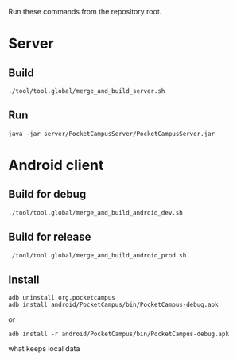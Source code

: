 Run these commands from the repository root.

# Server

## Build  
`./tool/tool.global/merge_and_build_server.sh`

## Run
`java -jar server/PocketCampusServer/PocketCampusServer.jar`


# Android client

## Build for debug  
`./tool/tool.global/merge_and_build_android_dev.sh`

## Build for release
`./tool/tool.global/merge_and_build_android_prod.sh`

## Install
```
adb uninstall org.pocketcampus
adb install android/PocketCampus/bin/PocketCampus-debug.apk 
```
or
```
adb install -r android/PocketCampus/bin/PocketCampus-debug.apk
```
what keeps local data
